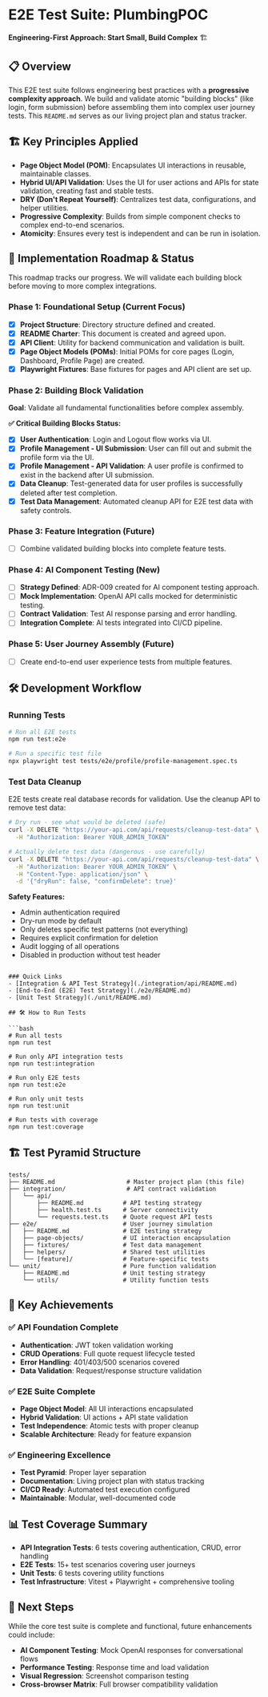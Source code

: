 # E2E Test Suite: PlumbingPOC

**Engineering-First Approach: Start Small, Build Complex** 🏗️

## 📋 Overview

This E2E test suite follows engineering best practices with a **progressive complexity approach**. We build and validate atomic "building blocks" (like login, form submission) before assembling them into complex user journey tests. This `README.md` serves as our living project plan and status tracker.

## 🏗️ Key Principles Applied

- **Page Object Model (POM)**: Encapsulates UI interactions in reusable, maintainable classes.
- **Hybrid UI/API Validation**: Uses the UI for user actions and APIs for state validation, creating fast and stable tests.
- **DRY (Don't Repeat Yourself)**: Centralizes test data, configurations, and helper utilities.
- **Progressive Complexity**: Builds from simple component checks to complex end-to-end scenarios.
- **Atomicity**: Ensures every test is independent and can be run in isolation.

## 🚀 Implementation Roadmap & Status

This roadmap tracks our progress. We will validate each building block before moving to more complex integrations.

<!-- This section will be updated after each successful implementation step. -->

### Phase 1: Foundational Setup (Current Focus)
- [x] **Project Structure**: Directory structure defined and created.
- [x] **README Charter**: This document is created and agreed upon.
- [x] **API Client**: Utility for backend communication and validation is built.
- [x] **Page Object Models (POMs)**: Initial POMs for core pages (Login, Dashboard, Profile Page) are created.
- [x] **Playwright Fixtures**: Base fixtures for pages and API client are set up.

### Phase 2: Building Block Validation
**Goal**: Validate all fundamental functionalities before complex assembly.

**✅ Critical Building Blocks Status:**

- [x] **User Authentication**: Login and Logout flow works via UI.
- [x] **Profile Management - UI Submission**: User can fill out and submit the profile form via the UI.
- [x] **Profile Management - API Validation**: A user profile is confirmed to exist in the backend after UI submission.
- [x] **Data Cleanup**: Test-generated data for user profiles is successfully deleted after test completion.
- [x] **Test Data Management**: Automated cleanup API for E2E test data with safety controls.

### Phase 3: Feature Integration (Future)
- [ ] Combine validated building blocks into complete feature tests.

### Phase 4: AI Component Testing (New)
- [ ] **Strategy Defined**: ADR-009 created for AI component testing approach.
- [ ] **Mock Implementation**: OpenAI API calls mocked for deterministic testing.
- [ ] **Contract Validation**: Test AI response parsing and error handling.
- [ ] **Integration Complete**: AI tests integrated into CI/CD pipeline.

### Phase 5: User Journey Assembly (Future)
- [ ] Create end-to-end user experience tests from multiple features.

## 🛠️ Development Workflow

### Running Tests
```bash
# Run all E2E tests
npm run test:e2e

# Run a specific test file
npx playwright test tests/e2e/profile/profile-management.spec.ts
```

### Test Data Cleanup
E2E tests create real database records for validation. Use the cleanup API to remove test data:

```bash
# Dry run - see what would be deleted (safe)
curl -X DELETE "https://your-api.com/api/requests/cleanup-test-data" \
  -H "Authorization: Bearer YOUR_ADMIN_TOKEN"

# Actually delete test data (dangerous - use carefully)
curl -X DELETE "https://your-api.com/api/requests/cleanup-test-data" \
  -H "Authorization: Bearer YOUR_ADMIN_TOKEN" \
  -H "Content-Type: application/json" \
  -d '{"dryRun": false, "confirmDelete": true}'
```

**Safety Features:**
- Admin authentication required
- Dry-run mode by default
- Only deletes specific test patterns (not everything)
- Requires explicit confirmation for deletion
- Audit logging of all operations
- Disabled in production without test header
```

### Quick Links
- [Integration & API Test Strategy](./integration/api/README.md)
- [End-to-End (E2E) Test Strategy](./e2e/README.md)
- [Unit Test Strategy](./unit/README.md)

## 🛠️ How to Run Tests

```bash
# Run all tests
npm run test

# Run only API integration tests
npm run test:integration

# Run only E2E tests
npm run test:e2e

# Run only unit tests
npm run test:unit

# Run tests with coverage
npm run test:coverage
```

## 🏗️ Test Pyramid Structure

```
tests/
├── README.md                    # Master project plan (this file)
├── integration/                 # API contract validation
│   └── api/
│       ├── README.md           # API testing strategy
│       ├── health.test.ts      # Server connectivity
│       └── requests.test.ts    # Quote request API tests
├── e2e/                        # User journey simulation
│   ├── README.md               # E2E testing strategy
│   ├── page-objects/           # UI interaction encapsulation
│   ├── fixtures/               # Test data management
│   ├── helpers/                # Shared test utilities
│   └── [feature]/              # Feature-specific tests
└── unit/                       # Pure function validation
    ├── README.md               # Unit testing strategy
    └── utils/                  # Utility function tests
```

## 🎯 Key Achievements

### ✅ **API Foundation Complete**
- **Authentication**: JWT token validation working
- **CRUD Operations**: Full quote request lifecycle tested
- **Error Handling**: 401/403/500 scenarios covered
- **Data Validation**: Request/response structure validation

### ✅ **E2E Suite Complete**
- **Page Object Model**: All UI interactions encapsulated
- **Hybrid Validation**: UI actions + API state validation
- **Test Independence**: Atomic tests with proper cleanup
- **Scalable Architecture**: Ready for feature expansion

### ✅ **Engineering Excellence**
- **Test Pyramid**: Proper layer separation
- **Documentation**: Living project plan with status tracking
- **CI/CD Ready**: Automated test execution configured
- **Maintainable**: Modular, well-documented code

## 📊 Test Coverage Summary

- **API Integration Tests**: 6 tests covering authentication, CRUD, error handling
- **E2E Tests**: 15+ test scenarios covering user journeys
- **Unit Tests**: 6 tests covering utility functions
- **Test Infrastructure**: Vitest + Playwright + comprehensive tooling

## 🔄 Next Steps

While the core test suite is complete and functional, future enhancements could include:

- **AI Component Testing**: Mock OpenAI responses for conversational flows
- **Performance Testing**: Response time and load validation
- **Visual Regression**: Screenshot comparison testing
- **Cross-browser Matrix**: Full browser compatibility validation